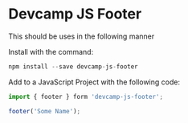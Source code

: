 # Devcamp JS Footer

This should be uses in the following manner

Install with the command:

```java
npm install --save devcamp-js-footer
```

Add to a JavaScript Project with the following code:

```javascript
import { footer } form 'devcamp-js-footer';

footer('Some Name');
```
